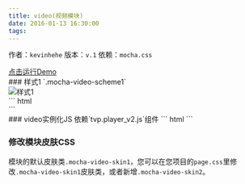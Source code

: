 ```yaml
---
title: video(视频模块)
date: 2016-01-13 16:30:00
tags:
---
```

作者：`kevinhehe`
版本：`v.1`
依赖：`mocha.css`
<div class="demo-qrcode"><a id="QRcode" href="http://tgideas.github.io/mocha/demo/video/demo.html" target="_blank">点击运行Demo</a></div>
### 样式1 `.mocha-video-scheme1`
<div class="demo-preview"><div class="box-w320"><img src="http://ossweb-img.qq.com/images/js/mocha/images/demo/video.png" alt="样式1"></div>
``` html
<div id="mochaVideo" class="mocha-video mocha-video-scheme1 mocha-video-skin1"></div>
```
</div>
### video实例化JS
依赖`tvp.player_v2.js`组件
``` html
<script src="http://imgcache.gtimg.cn/tencentvideo_v1/tvp/js/tvp.player_v2.js" charset="utf-8"></script>
<script type="text/javascript">
var video = new tvp.VideoInfo();
video.setVid("l0165p3yzq5");
var player =new tvp.Player();
player.create({
    width:"100%",
    video:video,
    modId:"mochaVideo",
    playerType: 'html5',
    isHtml5UseUI:true,
    isHtml5UseAirPlay:true,
    isHtml5ShowPosterOnChange:false, /*HTML5播放器切换视频的时候是否要显示Poster*/
    autoplay:false 
});
</script>
```

### 修改模块皮肤CSS 
模块的默认皮肤类`.mocha-video-skin1`，您可以在您项目的`page.css`里修改`.mocha-video-skin1`皮肤类，或者新增`.mocha-video-skin2`。